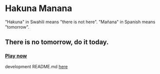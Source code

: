# Hakuna Manana

"Hakuna" in Swahili means "there is not here".
"Mañana" in Spanish means "tomorrow".

## There is no tomorrow, do it today.

### [Play now](www.terrancexincom/hakuna_manana)

development README.md [here](./docs/README.md)
